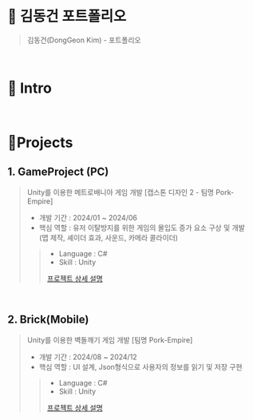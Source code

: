 # 📜 김동건 포트폴리오

> 김동건(DongGeon Kim) - 포트폴리오

<br />

# 👋 Intro

> 

<br />

# 📝Projects



## 1. GameProject (PC)
> Unity를 이용한 메트로배니아 게임 개발 [캡스톤 디자인 2 - 팀명 Pork-Empire]
> 
> - 개발 기간 : 2024/01 ~ 2024/06  
> -  핵심 역할 : 유저 이탈방지를 위한 게임의 몰입도 증가 요소 구상 및 개발
> <br /> (맵 제작, 셰이더 효과, 사운드, 카메라 콜라이더)
>> - Language : C# 
>> - Skill : Unity
>>
>> [프로젝트 상세 설명](https://github.com/ZeroDimen/GameProject)

<br />

## 2. Brick(Mobile)
> Unity를 이용한 벽돌깨기 게임 개발 [팀명 Pork-Empire]
>
> - 개발 기간 : 2024/08 ~ 2024/12
> - 핵심 역할 : UI 설계, Json형식으로 사용자의 정보를 읽기 및 저장 구현
>> - Language : C# 
>> - Skill : Unity
>> 
>> [프로젝트 상세 설명](https://github.com/ZeroDimen/Brick)
